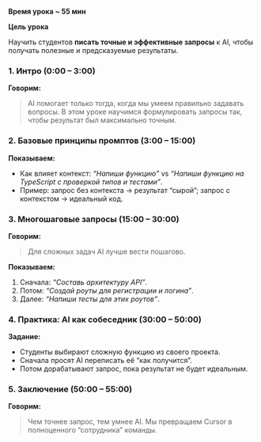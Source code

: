 
**Время урока ~ 55 мин**

**Цель урока**

Научить студентов **писать точные и эффективные запросы** к AI, чтобы получать полезные и предсказуемые результаты.

### **1. Интро (0:00 – 3:00)**

**Говорим:**

> AI помогает только тогда, когда мы умеем правильно задавать вопросы.
> В этом уроке научимся формулировать запросы так, чтобы результат был максимально точным.

### **2. Базовые принципы промптов (3:00 – 15:00)**

**Показываем:**

- Как влияет контекст: _“Напиши функцию”_ vs _“Напиши функцию на TypeScript с проверкой типов и тестами”_.
- Пример: запрос без контекста → результат “сырой”; запрос с контекстом → идеальный код.

### **3. Многошаговые запросы (15:00 – 30:00)**

**Говорим:**  

> Для сложных задач AI лучше вести пошагово.

**Показываем:**

1. Сначала: _“Составь архитектуру API”_.
2. Потом: _“Создай роуты для регистрации и логина”_.
3. Далее: _“Напиши тесты для этих роутов”_.

### **4. Практика: AI как собеседник (30:00 – 50:00)**

**Задание:**

- Студенты выбирают сложную функцию из своего проекта.
- Сначала просят AI переписать её “как получится”.
- Потом дорабатывают запрос, пока результат не будет идеальным.

### **5. Заключение (50:00 – 55:00)**

**Говорим:**

> Чем точнее запрос, тем умнее AI.
> Мы превращаем Cursor в полноценного “сотрудника” команды.